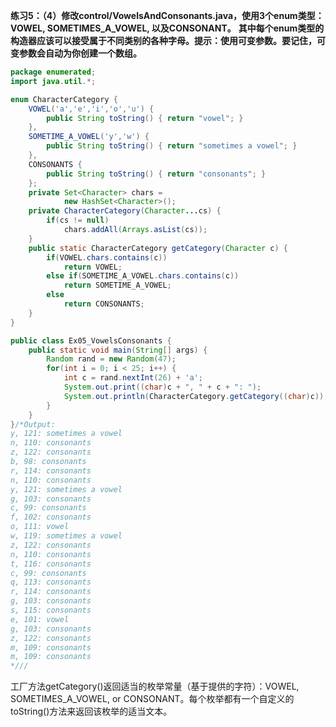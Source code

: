 **练习5：（4）修改control/VowelsAndConsonants.java，使用3个enum类型：VOWEL, SOMETIMES_A_VOWEL, 以及CONSONANT。**
**其中每个enum类型的构造器应该可以接受属于不同类别的各种字母。提示：使用可变参数。要记住，可变参数会自动为你创建一个数组。**
```java
package enumerated;
import java.util.*;

enum CharacterCategory {
	VOWEL('a','e','i','o','u') {
		public String toString() { return "vowel"; }
	}, 
	SOMETIME_A_VOWEL('y','w') {
		public String toString() { return "sometimes a vowel"; }
	}, 
	CONSONANTS {
		public String toString() { return "consonants"; }
	};
	private Set<Character> chars = 
			new HashSet<Character>();
	private CharacterCategory(Character...cs) {
		if(cs != null)
		    chars.addAll(Arrays.asList(cs));
	}
	public static CharacterCategory getCategory(Character c) {
		if(VOWEL.chars.contains(c))
			return VOWEL;
		else if(SOMETIME_A_VOWEL.chars.contains(c))
			return SOMETIME_A_VOWEL;
		else
			return CONSONANTS;
	}
}

public class Ex05_VowelsConsonants {
    public static void main(String[] args) { 
        Random rand = new Random(47);
        for(int i = 0; i < 25; i++) {
        	int c = rand.nextInt(26) + 'a';
        	System.out.print((char)c + ", " + c + ": ");
        	System.out.println(CharacterCategory.getCategory((char)c));
        }
    }
}/*Output:
y, 121: sometimes a vowel
n, 110: consonants
z, 122: consonants
b, 98: consonants
r, 114: consonants
n, 110: consonants
y, 121: sometimes a vowel
g, 103: consonants
c, 99: consonants
f, 102: consonants
o, 111: vowel
w, 119: sometimes a vowel
z, 122: consonants
n, 110: consonants
t, 116: consonants
c, 99: consonants
q, 113: consonants
r, 114: consonants
g, 103: consonants
s, 115: consonants
e, 101: vowel
g, 103: consonants
z, 122: consonants
m, 109: consonants
m, 109: consonants
*///
```
工厂方法getCategory()返回适当的枚举常量（基于提供的字符）：VOWEL, SOMETIMES_A_VOWEL, or 
CONSONANT。每个枚举都有一个自定义的toString()方法来返回该枚举的适当文本。